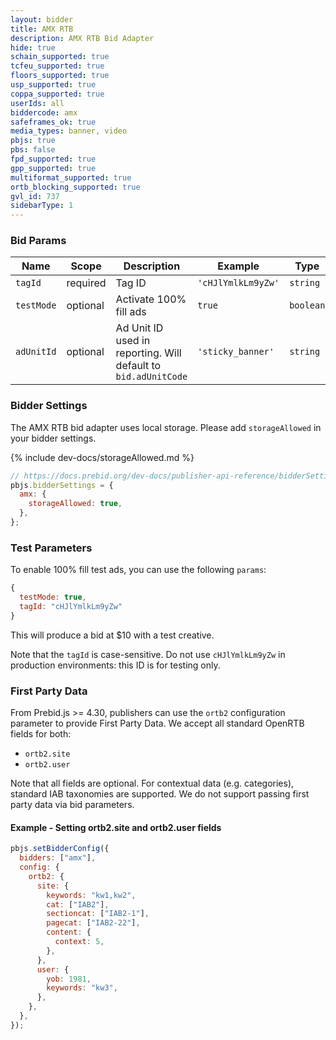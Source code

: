```yaml
---
layout: bidder
title: AMX RTB
description: AMX RTB Bid Adapter
hide: true
schain_supported: true
tcfeu_supported: true
floors_supported: true
usp_supported: true
coppa_supported: true
userIds: all
biddercode: amx
safeframes_ok: true
media_types: banner, video
pbjs: true
pbs: false
fpd_supported: true
gpp_supported: true
multiformat_supported: true
ortb_blocking_supported: true
gvl_id: 737
sidebarType: 1
---
```


### Bid Params


| Name | Scope | Description | Example | Type |
|-------------|----------|-----------------------------------------------------------------|---------------------------------|----------|
| `tagId` | required | Tag ID | `'cHJlYmlkLm9yZw'` | `string` |
| `testMode` | optional | Activate 100% fill ads | `true` | `boolean`|
| `adUnitId` | optional | Ad Unit ID used in reporting. Will default to `bid.adUnitCode` | `'sticky_banner'` | `string` |

### Bidder Settings

The AMX RTB bid adapter uses local storage. Please add `storageAllowed` in your bidder settings.

{% include dev-docs/storageAllowed.md %}

```js
// https://docs.prebid.org/dev-docs/publisher-api-reference/bidderSettings.html
pbjs.bidderSettings = {
  amx: {
    storageAllowed: true,
  },
};
```

### Test Parameters

To enable 100% fill test ads, you can use the following `params`:

```javascript
{
  testMode: true,
  tagId: "cHJlYmlkLm9yZw"
}
```

This will produce a bid at $10 with a test creative.

Note that the `tagId` is case-sensitive. Do not use `cHJlYmlkLm9yZw` in production environments: this ID is for testing only.

### First Party Data

From Prebid.js >= 4.30, publishers can use the `ortb2` configuration parameter to provide First Party Data. We accept all standard OpenRTB fields for both:

- `ortb2.site`
- `ortb2.user`

Note that all fields are optional. For contextual data (e.g. categories), standard IAB taxonomies are supported. We do not support passing first party data via bid parameters.

#### Example - Setting ortb2.site and ortb2.user fields

```javascript
pbjs.setBidderConfig({
  bidders: ["amx"],
  config: {
    ortb2: {
      site: {
        keywords: "kw1,kw2",
        cat: ["IAB2"],
        sectioncat: ["IAB2-1"],
        pagecat: ["IAB2-22"],
        content: {
          context: 5,
        },
      },
      user: {
        yob: 1981,
        keywords: "kw3",
      },
    },
  },
});
```
